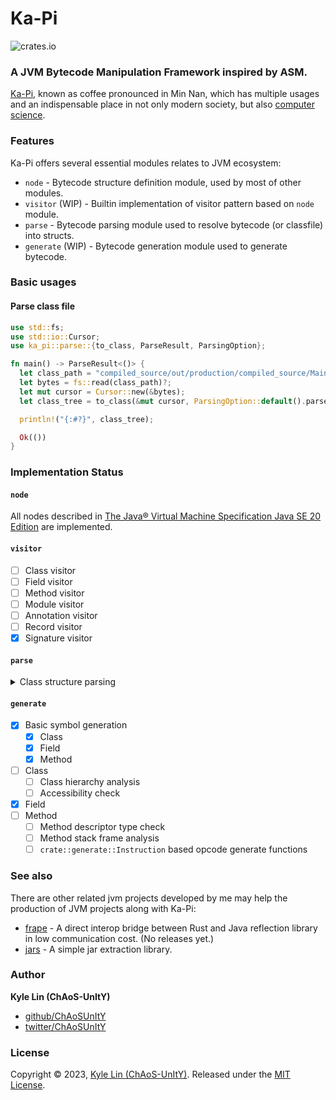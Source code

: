 # Ka-Pi

![crates.io](https://img.shields.io/crates/v/ka-pi.svg)

### A JVM Bytecode Manipulation Framework inspired by ASM.

[Ka-Pi](https://en.wiktionary.org/wiki/ka-pi), known as coffee 
pronounced in Min Nan, which has multiple usages and an indispensable
place in not only modern society, but also [computer science](https://en.wikipedia.org/wiki/Java_(programming_language)).

### Features

Ka-Pi offers several essential modules relates to JVM ecosystem:

- `node` - Bytecode structure definition module, used by most of other modules.
- `visitor` (WIP) - Builtin implementation of visitor pattern based on `node` module.
- `parse` - Bytecode parsing module used to resolve bytecode (or classfile) into structs.
- `generate` (WIP) - Bytecode generation module used to generate bytecode.

### Basic usages

#### Parse class file

```rust
use std::fs;
use std::io::Cursor;
use ka_pi::parse::{to_class, ParseResult, ParsingOption};

fn main() -> ParseResult<()> {
  let class_path = "compiled_source/out/production/compiled_source/Main.class";
  let bytes = fs::read(class_path)?;
  let mut cursor = Cursor::new(&bytes);
  let class_tree = to_class(&mut cursor, ParsingOption::default().parse_attribute())?;

  println!("{:#?}", class_tree);

  Ok(())
}
```

### Implementation Status

#### `node` 
All nodes described in [The Java® Virtual Machine Specification Java SE 20 Edition](https://docs.oracle.com/javase/specs/jvms/se20/jvms20.pdf)
are implemented.

#### `visitor`
- [ ] Class visitor
- [ ] Field visitor
- [ ] Method visitor
- [ ] Module visitor
- [ ] Annotation visitor
- [ ] Record visitor
- [x] Signature visitor

#### `parse`
<details>
    <summary> Class structure parsing </summary>

- [x] Magic Number (0xCAFEBABE)
- [x] Constant Pool
  - [x] Utf8
  - [x] Integer
  - [x] Float
  - [x] Long
  - [x] Double
  - [x] Class
  - [x] String
  - [x] Fieldref
  - [x] Methodref
  - [x] InterfaceMethodref
  - [x] NameAndType
  - [x] MethodHandle
  - [x] MethodType
  - [x] InvokeDynamic
- [x] Access Flags (Class)
- [x] This Class
- [x] Super Class
- [x] Interfaces
- [x] Field
  - [x] Access Flags (Field)
  - [x] Name Index
  - [x] Descriptor Index
  - [x] Attributes (See Class#Attributes)
- [x] Method
  - [x] Access Flags (Method)
  - [x] Name Index
  - [x] Descriptor Index
  - [x] Attributes (See Class#Attributes)
- [x] Attributes
  - [x] Attribute Info
    - [x] Critical for JVM
      - [x] ConstantValue
      - [x] Code
      - [x] StackMapTable
      - [x] BootstrapMethods
      - [x] NestHost
      - [x] NestMembers
      - [x] PermittedSubclasses
    - [x] Critical for Java SE
      - [x] Exceptions
      - [x] InnerClasses
      - [x] EnclosingMethod
      - [x] Synthetic
      - [x] Signature
      - [x] Record
      - [x] SourceFile
      - [x] LineNumberTable
      - [x] LocalVariableTable
      - [x] LocalVariableTypeTable
    - [x] Not critical
      - [x] SourceDebugExtension
      - [x] Deprecated
      - [x] RuntimeVisibleAnnotations
      - [x] RuntimeInvisibleAnnotations
      - [x] RuntimeVisibleParameterAnnotations
      - [x] RuntimeInvisibleParameterAnnotations
      - [x] RuntimeVisibleTypeAnnotations
      - [x] RuntimeInvisibleTypeAnnotations
      - [x] AnnotationDefault
      - [x] MethodParameters
      - [x] Module
      - [x] ModulePackages
      - [x] ModuleMainClass
    - [x] Custom Attribute (Not described in specification)
</details>

#### `generate`

- [x] Basic symbol generation
  - [x] Class
  - [x] Field
  - [x] Method
- [ ] Class
  - [ ] Class hierarchy analysis
  - [ ] Accessibility check
- [x] Field
- [ ] Method
  - [ ] Method descriptor type check
  - [ ] Method stack frame analysis
  - [ ] `crate::generate::Instruction` based opcode generate functions

### See also

There are other related jvm projects developed by me may help the production of JVM projects along with Ka-Pi:
- [frape](https://github.com/ChAoSUnItY/frape) - A direct interop bridge between Rust and Java reflection library in low 
  communication cost. (No releases yet.)
- [jars](https://github.com/ChAoSUnItY/jars) - A simple jar extraction library.

### Author

**Kyle Lin (ChAoS-UnItY)**

* [github/ChAoSUnItY](https://github.com/ChAoSUnItY)
* [twitter/ChAoSUnItY](https://twitter.com/ChAoSUnItY_)

### License

Copyright © 2023, [Kyle Lin (ChAoS-UnItY)](https://github.com/ChAoSUnItY).
Released under the [MIT License](LICENSE).
